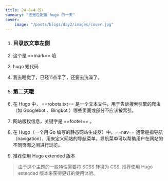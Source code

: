 ```yaml
---
title: 24-8-4（5）
summary: "还是在配置 hugo 的一天"
cover:
    image: "/posts/blogs/day2/images/cover.jpg"
---
```



1. ### 目录放文章左侧

2. 这个是 ==mark== 哦

3. hugo 短代码

<!-- {{< youtube hCq184MB93E >}} -->

4. 我去睡觉了，已经11点半了，还要去洗澡了。

5. ### 第二天哦

6. 在 Hugo 中， ==robots.txt== 是一个文本文件，用于告诉搜索引擎的爬虫（如 Googlebot 、Bingbot ）哪些页面或部分不应该被索引。

7. 网站版权信息，关键字是 ==footer== 。

8. 在 Hugo（一个用 Go 编写的静态网站生成器）中，==nav== 通常是指导航（navigation），用来定义网站的导航菜单。导航菜单可以帮助用户在网站的不同页面之间进行浏览。

9. 推荐使用 Hugo extended 版本 
>由于这个主题的一些特性需要将 SCSS 转换为 CSS, 推荐使用 Hugo extended 版本来获得更好的使用体验。


